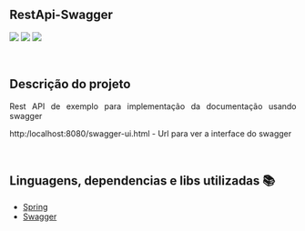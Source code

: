 ## RestApi-Swagger

<p>
  <img src="https://img.shields.io/static/v1?label=spring&message=framework&color=green&style=for-the-badge&logo=SPRING%22"/>
  <img src="http://img.shields.io/static/v1?label=License&message=MIT&color=green&style=for-the-badge"/>
  <img src="http://img.shields.io/static/v1?label=STATUS&message=CONCLUIDO&color=GREEN&style=for-the-badge"/>
<p>

<br>

## Descrição do projeto 

<p align="justify">
  Rest API de exemplo para implementação da documentação usando swagger
  
  <br>
  
  http:/localhost:8080/swagger-ui.html - Url para ver a interface do swagger
</p>

<br>

## Linguagens, dependencias e libs utilizadas :books:

- [Spring](https://spring.io/)
- [Swagger](https://swagger.io/)
